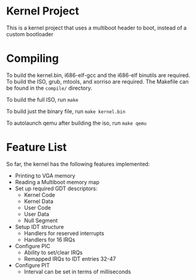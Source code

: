 # Kernel Project
This is a kernel project that uses a multiboot header to boot, instead of a custom bootloader

# Compiling
To build the kernel.bin, i686-elf-gcc and the i686-elf binutils are required. To build the ISO, grub, mtools, and xorriso are required. The Makefile can be found in the `compile/` directory.

To build the full ISO, run `make`

To build just the binary file, run `make kernel.bin`

To autolaunch qemu after building the iso, run `make qemu`

# Feature List
So far, the kernel has the following features implemented:
* Printing to VGA memory
* Reading a Multiboot memory map
* Set up required GDT descriptors:
    * Kernel Code
    * Kernel Data
    * User Code
    * User Data
    * Null Segment
* Setup IDT structure
    * Handlers for reserved interrupts
    * Handlers for 16 IRQs
* Configure PIC
    * Ability to set/clear IRQs
    * Remapped IRQs to IDT entries 32-47
* Configure PIT
    * Interval can be set in terms of milliseconds 
